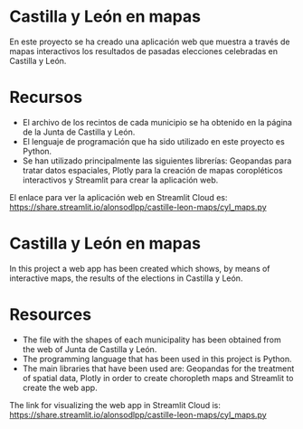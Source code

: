 # Castilla y León en mapas

En este proyecto se ha creado una aplicación web que muestra a través de mapas interactivos los resultados de pasadas elecciones celebradas en Castilla y León.

# Recursos

- El archivo de los recintos de cada municipio se ha obtenido en la página de la Junta de Castilla y León. 
- El lenguaje de programación que ha sido utilizado en este proyecto es Python.
- Se han utilizado principalmente las siguientes librerías: Geopandas para tratar datos espaciales, Plotly para la creación de mapas coropléticos interactivos y Streamlit para crear la aplicación web.

El enlace para ver la aplicación web en Streamlit Cloud es: https://share.streamlit.io/alonsodlpp/castille-leon-maps/cyl_maps.py

# Castilla y León en mapas

In this project a web app has been created which shows, by means of interactive maps, the results of the elections in Castilla y León.

# Resources 

- The file with the shapes of each municipality has been obtained from the web of Junta de Castilla y León. 
- The programming language that has been used in this project is Python.
- The main libraries that have been used are: Geopandas for the treatment of spatial data, Plotly in order to create choropleth maps and Streamlit to create the web app.

The link for visualizing the web app in Streamlit Cloud is: https://share.streamlit.io/alonsodlpp/castille-leon-maps/cyl_maps.py
